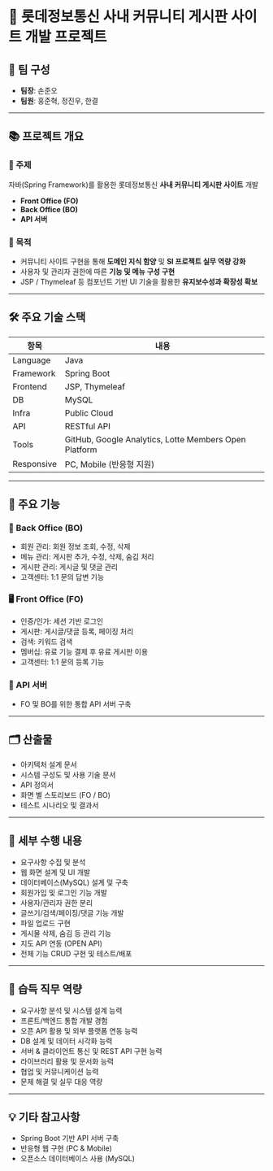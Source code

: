 # 📌 롯데정보통신 사내 커뮤니티 게시판 사이트 개발 프로젝트

## 👥 팀 구성

- **팀장**: 손준오
- **팀원**: 홍준혁, 정진우, 한결

---

## 📚 프로젝트 개요

### 📌 주제

자바(Spring Framework)를 활용한 롯데정보통신 **사내 커뮤니티 게시판 사이트** 개발

- **Front Office (FO)**
- **Back Office (BO)**
- **API 서버**

### 🎯 목적

- 커뮤니티 사이트 구현을 통해 **도메인 지식 함양** 및 **SI 프로젝트 실무 역량 강화**
- 사용자 및 관리자 권한에 따른 **기능 및 메뉴 구성 구현**
- JSP / Thymeleaf 등 컴포넌트 기반 UI 기술을 활용한 **유지보수성과 확장성 확보**

---

## 🛠️ 주요 기술 스택

| 항목       | 내용                                                  |
| ---------- | ----------------------------------------------------- |
| Language   | Java                                                  |
| Framework  | Spring Boot                                           |
| Frontend   | JSP, Thymeleaf                                        |
| DB         | MySQL                                                 |
| Infra      | Public Cloud                                          |
| API        | RESTful API                                           |
| Tools      | GitHub, Google Analytics, Lotte Members Open Platform |
| Responsive | PC, Mobile (반응형 지원)                              |

---

## 📌 주요 기능

### 🔧 Back Office (BO)

- 회원 관리: 회원 정보 조회, 수정, 삭제
- 메뉴 관리: 게시판 추가, 수정, 삭제, 숨김 처리
- 게시판 관리: 게시글 및 댓글 관리
- 고객센터: 1:1 문의 답변 기능

### 🖥 Front Office (FO)

- 인증/인가: 세션 기반 로그인
- 게시판: 게시글/댓글 등록, 페이징 처리
- 검색: 키워드 검색
- 멤버십: 유료 기능 결제 후 유료 게시판 이용
- 고객센터: 1:1 문의 등록 기능

### 📡 API 서버

- FO 및 BO를 위한 통합 API 서버 구축

---

## 🗂 산출물

- 아키텍처 설계 문서
- 시스템 구성도 및 사용 기술 문서
- API 정의서
- 화면 별 스토리보드 (FO / BO)
- 테스트 시나리오 및 결과서

---

## 📝 세부 수행 내용

- 요구사항 수집 및 분석
- 웹 화면 설계 및 UI 개발
- 데이터베이스(MySQL) 설계 및 구축
- 회원가입 및 로그인 기능 개발
- 사용자/관리자 권한 분리
- 글쓰기/검색/페이징/댓글 기능 개발
- 파일 업로드 구현
- 게시물 삭제, 숨김 등 관리 기능
- 지도 API 연동 (OPEN API)
- 전체 기능 CRUD 구현 및 테스트/배포

---

## 🚀 습득 직무 역량

- 요구사항 분석 및 시스템 설계 능력
- 프론트/백엔드 통합 개발 경험
- 오픈 API 활용 및 외부 플랫폼 연동 능력
- DB 설계 및 데이터 시각화 능력
- 서버 & 클라이언트 통신 및 REST API 구현 능력
- 라이브러리 활용 및 문서화 능력
- 협업 및 커뮤니케이션 능력
- 문제 해결 및 실무 대응 역량

---

## 💡 기타 참고사항

- Spring Boot 기반 API 서버 구축
- 반응형 웹 구현 (PC & Mobile)
- 오픈소스 데이터베이스 사용 (MySQL)
